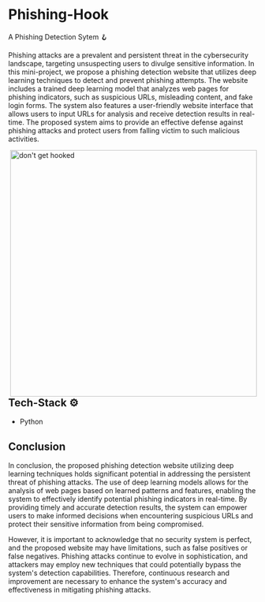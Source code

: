 # Phishing-Hook

A Phishing Detection Sytem 🪝

Phishing attacks are a prevalent and persistent threat in the cybersecurity landscape, targeting unsuspecting users to divulge sensitive information. In this mini-project, we propose a phishing detection website that utilizes deep learning techniques to detect and prevent phishing attempts. The website includes a trained deep learning model that analyzes web pages for phishing indicators, such as suspicious URLs, misleading content, and fake login forms. The system also features a user-friendly website interface that allows users to input URLs for analysis and receive detection results in real-time. The proposed system aims to provide an effective defense against phishing attacks and protect users from falling victim to such malicious activities.


<img align="right" width="500" height="500" title="don't get hooked" src="https://github.com/tanmaysharma015/Phishing-Hook/blob/main/phishing-hook-icon.jpg"/>

## Tech-Stack ⚙

* Python

## Conclusion

In conclusion, the proposed phishing detection website utilizing deep learning techniques holds significant potential in addressing the persistent threat of phishing attacks. The use of deep learning models allows for the analysis of web pages based on learned patterns and features, enabling the system to effectively identify potential phishing indicators in real-time. By providing timely and accurate detection results, the system can empower users to make informed decisions when encountering suspicious URLs and protect their sensitive information from being compromised.

However, it is important to acknowledge that no security system is perfect, and the proposed website may have limitations, such as false positives or false negatives. Phishing attacks continue to evolve in sophistication, and attackers may employ new techniques that could potentially bypass the system's detection capabilities. Therefore, continuous research and improvement are necessary to enhance the system's accuracy and effectiveness in mitigating phishing attacks.
